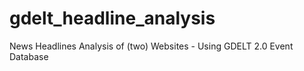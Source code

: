 # gdelt_headline_analysis
News Headlines Analysis of (two) Websites - Using GDELT 2.0 Event Database
